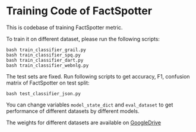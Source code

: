 # Training Code of FactSpotter

This is codebase of training FactSpotter metric. 

To train it on different dataset, please run the following scripts:
   
    bash train_classifier_grail.py
    bash train_classifier_spq.py
    bash train_classifier_dart.py
    bash train_classifier_webnlg.py

The test sets are fixed. Run following scripts to get accuracy, 
F1, confusion matrix of FactSpotter on test split:

    bash test_classifier_json.py 

You can change variables `model_state_dict` and `eval_dataset` 
to get performance of different datasets by different models.

The weights for different datasets are available on 
[GoogleDrive](https://drive.google.com/drive/folders/1zsXmo2XPCmN60j90_BbIIs18l7DSI6PL?usp=sharing)
